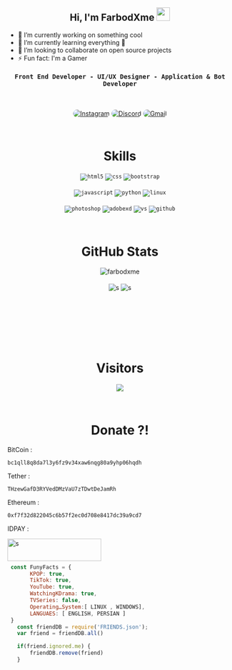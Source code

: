 <div align="center">
<h2>Hi, I'm FarbodXme 
<img src="https://emojipedia-us.s3.dualstack.us-west-1.amazonaws.com/thumbs/160/apple/76/waving-hand-sign_emoji-modifier-fitzpatrick-type-1-2_1f44b-1f3fb_1f3fb.png" width="30">
</h2>
</div>

- 🔭 I’m currently working on something cool
- 🌱 I’m currently learning everything 🤣
- 👯 I’m looking to collaborate on open source projects
- ⚡ Fun fact: I'm a Gamer

<div align="center">
<h4 align="center"><samp> Front End Developer - UI/UX Designer - Application & Bot Developer</samp></h4>
</div>

<br>

<p align="center">
    <a href="https://instagram.com/farbodxme"><img src="https://img.shields.io/badge/Instagram-171717?style=for-the-badge&logo=instagram&logoColor=5459a7" style="border-radius:15px" alt="Instagram"></a>
    <a href="https://discord.gg/5NN9exCmVX"><img src="https://img.shields.io/badge/Discord-171717?style=for-the-badge&logo=discord&logoColor=5459a7" style="border-radius:15px" alt="Discord"></a>
    <a href="mailto:farbodpaydar70@gmail.com"><img src="https://img.shields.io/badge/Gmail-171717?style=for-the-badge&logo=gmail&logoColor=5459a7" alt="Gmail" style="border-radius:15px"></a>
</p>

<br>
<h1 align="center">
    Skills
	
</h1>

<div align="center">
	
<code><img src="https://img.shields.io/badge/html5-%23E34F26.svg?style=for-the-badge&logo=html5&logoColor=white" alt="html5"></code>
<code><img src="https://img.shields.io/badge/css-1572B6.svg?style=for-the-badge&logo=css3&logoColor=white" alt="css"></code>
<code><img src="https://img.shields.io/badge/bootstrap-%23563D7C.svg?style=for-the-badge&logo=bootstrap&logoColor=white" alt="bootstrap"></code>
<br><br>
<code><img src="https://img.shields.io/badge/javascript-%23323330.svg?style=for-the-badge&logo=javascript&logoColor=%23F7DF1E" alt="javascript"></code>
<code><img src="https://img.shields.io/badge/python-3776AB.svg?style=for-the-badge&logo=python&logoColor=white" alt="python"></code>
<code><img src="https://img.shields.io/badge/Linux-FCC624?style=for-the-badge&logo=linux&logoColor=black" alt="linux"></code>
<br><br>
<code><img src="https://img.shields.io/badge/Photoshop-31A8FF.svg?style=for-the-badge&logo=AdobePhotoshop&logoColor=white" alt="photoshop"></code>
<code><img src="https://img.shields.io/badge/AdobeXD-FF61F6.svg?style=for-the-badge&logo=AdobeXD&logoColor=white" alt="adobexd"></code>
<code><img src="https://img.shields.io/badge/vscode-007ACC.svg?style=for-the-badge&logo=visualstudiocode&logoColor=white" alt="vs"></code>
<code><img src="https://img.shields.io/badge/github-%23121011.svg?style=for-the-badge&logo=github&logoColor=white" alt="github"></code>
</div>
</div>

<br>
<h1 align="center">
    GitHub Stats
</h1>

<div align="center">
<img src="https://github-readme-stats.vercel.app/api/top-langs?username=farbodxme&show_icons=true&locale=en&layout=compact" alt="farbodxme" />
</div>

<br>
<div align="center">
    <img align="center" src="http://github-profile-summary-cards.vercel.app/api/cards/most-commit-language?username=farbodxme&theme=github_dark"  alt="s"/>
    <img align="center" src="http://github-profile-summary-cards.vercel.app/api/cards/repos-per-language?username=farbodxme&theme=github_dark"  alt="s"/>
</div>

<br>

<div align="center">
    <img align="center" src="http://github-profile-summary-cards.vercel.app/api/cards/stats?username=farbodxme&theme=github_dark"  alt=""/>
    <img align="center" src="http://github-profile-summary-cards.vercel.app/api/cards/productive-time?username=farbodxme&theme=github_dark&utcOffset=8"  alt=""/>
</div>

<br>

<div align="center">
    <img align="center" src="http://github-profile-summary-cards.vercel.app/api/cards/profile-details?username=farbodxme&theme=github_dark"  alt=""/>
</div>

<br/>

<div align="center"> 
    <img align="center" src="https://activity-graph.herokuapp.com/graph?username=farbodxme&custom_title=FARBODxME's%20Contribution%20Graph&bg_color=171717&color=5459a7&line=FFFFFF&point=5459a7&hide_border=F84C4C&count_private=falae"  alt=""/>     </a>
</div>

<br/><br/>

<h1 align="center">
    Visitors
</h1>
<p align="center"> 
  <img src="https://profile-counter.glitch.me/farbodxme/count.svg" />
</p>

<br>

<h1 align="center">
    Donate ?!
</h1>
<div>
	
BitCoin : 
```
bc1qll8q8da7l3y6fz9v34xaw6nqg80a9yhp06hqdh
```
Tether :
```
THzewGafD3RYVedDMzVaU7zTDwtDeJamRh
```
Ethereum : 
```
0xf7f32d822045c6b57f2ec0d708e8417dc39a9cd7
```
IDPAY :
<p><a href="https://idpay.ir/farbodxme1"> <img align="left" src="https://cdn.ko-fi.com/cdn/kofi3.png?v=3" height="50" width="210" alt="s" /></a></p>
<br>	
</div>

<h1></h1>

 ```javascript
  const FunyFacts = {
	    KPOP: true,
	    TikTok: true,
	    YouTube: true,
	    WatchingKDrama: true,
	    TVSeries: false,
        OperatingـSystem:[ LINUX , WINDOWS],
        LANGUAES: [ ENGLISH, PERSIAN ]
  }
    const friendDB = require('FRIENDS.json');
    var friend = friendDB.all()

    if(friend.ignored.me) {
        friendDB.remove(friend)
    }
    
```
